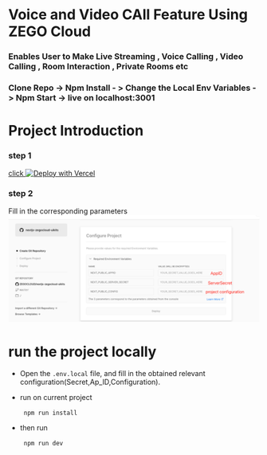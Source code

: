 # Voice and Video CAll Feature Using ZEGO Cloud

### Enables User to Make Live Streaming , Voice Calling , Video Calling , Room Interaction , Private Rooms etc


### Clone Repo -> Npm Install - > Change the Local Env Variables -> Npm Start -> live on localhost:3001

# Project Introduction

### step 1
[click  ![Deploy with Vercel](https://vercel.com/button)](https://vercel.com/new/clone?repository-url=https%3A%2F%2Fgithub.com%2FZEGOCLOUD%2Fnextjs-zegocloud-uikits&env=NEXT_PUBLIC_APPID,NEXT_PUBLIC_SERVER_SECRET,NEXT_PUBLIC_CONFIG&envDescription=The%203%20parameters%20correspond%20to%20the%20parameters%20obtained%20from%20the%20console&envLink=https%3A%2F%2Fgithub.com%2FZEGOCLOUD%2Fnextjs-zegocloud-uikits%23readme&project-name=nextjs-zegocloud-uikits&demo-title=nextjs-zegocloud-uikits&demo-description=nextjs-zegocloud-uikits)

### step 2

Fill in the corresponding parameters
![config](docs/vercelEnv.png)

# run the project locally

- Open the `.env.local` file, and fill in the obtained relevant configuration(Secret,Ap_ID,Configuration).

- run on current project
  ````
   npm run install
  ````
- then run
  ````
   npm run dev
  ````
